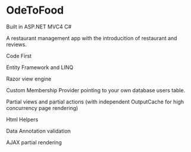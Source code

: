 # OdeToFood

Built in ASP.NET MVC4 C#

A restaurant management app with the introducition of restaurant and reviews.

Code First

Entity Framework and LINQ

Razor view engine

Custom Membership Provider pointing to your own database users table.

Partial views and partial actions (with independent OutputCache for high concurrency page rendering)

Html Helpers

Data Annotation validation

AJAX partial rendering
